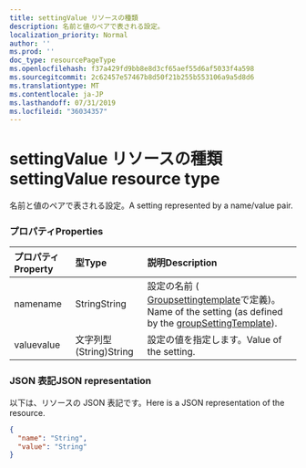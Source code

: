 ```yaml
---
title: settingValue リソースの種類
description: 名前と値のペアで表される設定。
localization_priority: Normal
author: ''
ms.prod: ''
doc_type: resourcePageType
ms.openlocfilehash: f37a429fd9bb8e8d3cf65aef55d6af5033f4a598
ms.sourcegitcommit: 2c62457e57467b8d50f21b255b553106a9a5d8d6
ms.translationtype: MT
ms.contentlocale: ja-JP
ms.lasthandoff: 07/31/2019
ms.locfileid: "36034357"
---
```

# <a name="settingvalue-resource-type"></a><span data-ttu-id="5c5a8-103">settingValue リソースの種類</span><span class="sxs-lookup"><span data-stu-id="5c5a8-103">settingValue resource type</span></span>

<span data-ttu-id="5c5a8-104">名前と値のペアで表される設定。</span><span class="sxs-lookup"><span data-stu-id="5c5a8-104">A setting represented by a name/value pair.</span></span>

### <a name="properties"></a><span data-ttu-id="5c5a8-105">プロパティ</span><span class="sxs-lookup"><span data-stu-id="5c5a8-105">Properties</span></span>

| <span data-ttu-id="5c5a8-106">プロパティ</span><span class="sxs-lookup"><span data-stu-id="5c5a8-106">Property</span></span> | <span data-ttu-id="5c5a8-107">型</span><span class="sxs-lookup"><span data-stu-id="5c5a8-107">Type</span></span> | <span data-ttu-id="5c5a8-108">説明</span><span class="sxs-lookup"><span data-stu-id="5c5a8-108">Description</span></span> |
|:---------------|:--------|:----------|
|<span data-ttu-id="5c5a8-109">name</span><span class="sxs-lookup"><span data-stu-id="5c5a8-109">name</span></span>|<span data-ttu-id="5c5a8-110">String</span><span class="sxs-lookup"><span data-stu-id="5c5a8-110">String</span></span>| <span data-ttu-id="5c5a8-111">設定の名前 ( [Groupsettingtemplate](groupsettingtemplate.md)で定義)。</span><span class="sxs-lookup"><span data-stu-id="5c5a8-111">Name of the setting (as defined by the [groupSettingTemplate](groupsettingtemplate.md)).</span></span> |
|<span data-ttu-id="5c5a8-112">value</span><span class="sxs-lookup"><span data-stu-id="5c5a8-112">value</span></span>|<span data-ttu-id="5c5a8-113">文字列型 (String)</span><span class="sxs-lookup"><span data-stu-id="5c5a8-113">String</span></span>| <span data-ttu-id="5c5a8-114">設定の値を指定します。</span><span class="sxs-lookup"><span data-stu-id="5c5a8-114">Value of the setting.</span></span> |

### <a name="json-representation"></a><span data-ttu-id="5c5a8-115">JSON 表記</span><span class="sxs-lookup"><span data-stu-id="5c5a8-115">JSON representation</span></span>

<span data-ttu-id="5c5a8-116">以下は、リソースの JSON 表記です。</span><span class="sxs-lookup"><span data-stu-id="5c5a8-116">Here is a JSON representation of the resource.</span></span>

<!-- {
  "blockType": "resource",
  "optionalProperties": [

  ],
  "@odata.type": "microsoft.graph.settingValue"
}-->

```json
{
  "name": "String",
  "value": "String"
}

```


<!-- uuid: 8fcb5dbc-d5aa-4681-8e31-b001d5168d79
2015-10-25 14:57:30 UTC -->
<!-- {
  "type": "#page.annotation",
  "description": "settingValue resource",
  "keywords": "",
  "section": "documentation",
  "tocPath": ""
}-->
